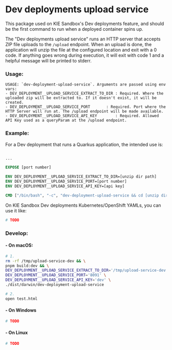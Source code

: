 # Dev deployments upload service

This package used on KIE Sandbox's Dev deployments feature, and should be the first command to run when a deployed container spins up.

The "Dev deployments upload service" runs an HTTP server that accepts ZIP file uploads to the `/upload` endpoint. When an upload is done, the application will unzip the file at the configured location and exit with a 0 code. If anything goes wrong during execution, it will exit with code 1 and a helpful message will be printed to stderr.

### Usage:

```
USAGE: `dev-deployment-upload-service`. Arguments are passed using env vars:
- DEV_DEPLOYMENT__UPLOAD_SERVICE_EXTRACT_TO_DIR	: Required. Where the uploaded zip will be extracted to. If it doesn't exist, it will be created.
- DEV_DEPLOYMENT__UPLOAD_SERVICE_PORT		: Required. Port where the HTTP Server will run at. The /upload endpoint will be made available.
- DEV_DEPLOYMENT__UPLOAD_SERVICE_API_KEY		: Required. Allowed API Key used as a queryParam at the /upload endpoint.
```

### Example:

For a Dev deployment that runs a Quarkus application, the intended use is:

```Dockerfile

...

EXPOSE [port number]

ENV DEV_DEPLOYMENT__UPLOAD_SERVICE_EXTRACT_TO_DIR=[unzip dir path]
ENV DEV_DEPLOYMENT__UPLOAD_SERVICE_PORT=[port number]
ENV DEV_DEPLOYMENT__UPLOAD_SERVICE_API_KEY=[api key]

CMD ["/bin/bash", "-c", "dev-deployment-upload-service && cd [unzip dir path] && mvn quarkus:dev"]
```

On KIE Sandbox Dev deployments Kubernetes/OpenShift YAMLs, you can use it like:

```yaml
# TODO
```

### Develop:

#### - On macOS:

```bash
# 1.
rm -rf /tmp/upload-service-dev && \
pnpm build:dev && \
DEV_DEPLOYMENT__UPLOAD_SERVICE_EXTRACT_TO_DIR='/tmp/upload-service-dev' \
DEV_DEPLOYMENT__UPLOAD_SERVICE_PORT='8091' \
DEV_DEPLOYMENT__UPLOAD_SERVICE_API_KEY='dev' \
./dist/darwin/dev-deployment-upload-service
```

```bash
# 2.
open test.html
```

#### - On Windows

```bash
# TODO
```

#### - On Linux

```bash
# TODO
```
